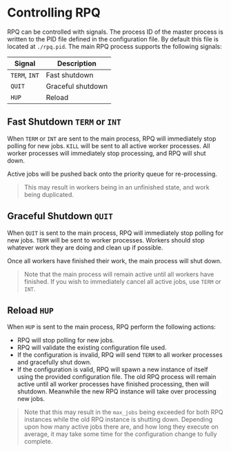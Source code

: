 # Controlling RPQ

RPQ can be controlled with signals. The process ID of the master process is written to the PID file defined in the configuration file. By default this file is located at `./rpq.pid`. The main RPQ process supports the following signals:

| Signal | Description |
| ------ | ----------- |
| `TERM`, `INT` | Fast shutdown |
| `QUIT` | Graceful shutdown |
| `HUP` | Reload |

## Fast Shutdown `TERM` or `INT`

When `TERM` or `INT` are sent to the main process, RPQ will immediately stop polling for new jobs. `KILL` will be sent to all active worker processes. All worker processes will immediately stop processing, and RPQ will shut down.

Active jobs will be pushed back onto the priority queue for re-processing.

> This may result in workers being in an unfinished state, and work being duplicated.

## Graceful Shutdown `QUIT`

When `QUIT` is sent to the main process, RPQ will immediately stop polling for new jobs. `TERM` will be sent to worker processes. Workers should stop whatever work they are doing and clean up if possible.

Once all workers have finished their work, the main process will shut down.

> Note that the main process will remain active until all workers have finished. If you wish to immediately cancel all active jobs, use `TERM` or `INT`.

## Reload `HUP`

When `HUP` is sent to the main process, RPQ perform the following actions:

- RPQ will stop polling for new jobs.
- RPQ will validate the existing configuration file used.
- If the configuration is invalid, RPQ will send `TERM` to all worker processes and gracefully shut down.
- If the configuration is valid, RPQ will spawn a new instance of itself using the provided configuration file. The old RPQ process will remain active until all worker processes have finished processing, then will shutdown. Meanwhile the new RPQ instance will take over processing new jobs.

> Note that this may result in the `max_jobs` being exceeded for both RPQ instances while the old RPQ instance is shutting down. Depending upon how many active jobs there are, and how long they execute on average, it may take some time for the configuration change to fully complete.